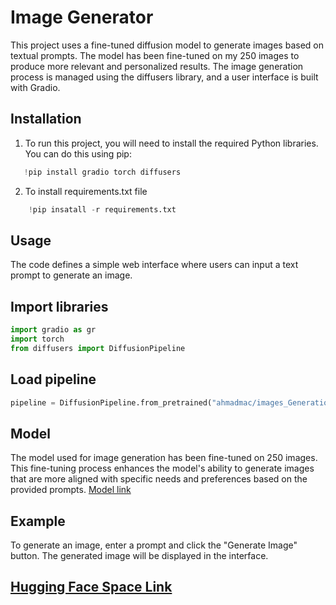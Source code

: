 # Image Generator
This project uses a fine-tuned diffusion model to generate images based on textual prompts. The model has been fine-tuned on my 250  images to produce more relevant and personalized results. The image generation process is managed using the diffusers library, and a user interface is built with Gradio.

## Installation
1. To run this project, you will need to install the required Python libraries. You can do this using pip:
```python
   !pip install gradio torch diffusers
```
2. To install requirements.txt file
```python
    !pip insatall -r requirements.txt
```
## Usage
The code defines a simple web interface where users can input a text prompt to generate an image.
## Import libraries
```python
import gradio as gr
import torch
from diffusers import DiffusionPipeline
```
## Load pipeline
```python
pipeline = DiffusionPipeline.from_pretrained("ahmadmac/images_Generation")
```
## Model
The model used for image generation has been fine-tuned on 250 images. This fine-tuning process enhances the model's ability to generate images that are more aligned with specific needs and preferences based on the provided prompts.
[Model link](https://huggingface.co/ahmadmac/Images_Generation)

## Example
To generate an image, enter a prompt and click the "Generate Image" button. The generated image will be displayed in the interface.
## [Hugging Face Space Link](https://huggingface.co/spaces/ahmadmac/Images_Generator)


